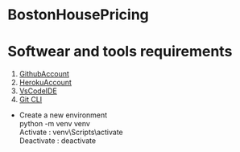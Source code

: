 # BostonHousePricing

# Softwear and tools requirements 
1. [GithubAccount](https://github.com/Shiwam-m/BostonHousePricing)
2. [HerokuAccount](https://herokuaccount.com)
3. [VsCodeIDE](https://code.visualstudio.com)
4. [Git CLI](https://git-scm.com)

- Create a new environment     
python -m venv venv              
Activate : venv\Scripts\activate     
Deactivate : deactivate    